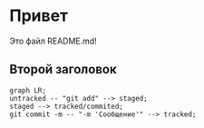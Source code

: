 # Привет

Это файл README.md!

## Второй заголовок

```mermaid
graph LR;
untracked -- "git add" --> staged;
staged --> tracked/commited;
git commit -m -- "-m 'Сообщение'" --> tracked;
```
